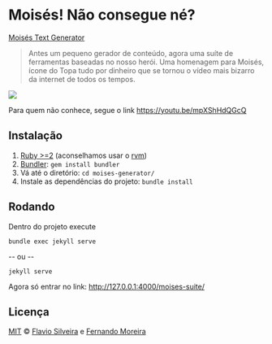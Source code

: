 # Moisés! Não consegue né?

[Moisés Text Generator](http://flaviosilveira.com/moises-suite/)

> Antes um pequeno gerador de conteúdo, agora uma suíte de ferramentas baseadas no nosso herói. Uma homenagem para Moisés, ícone do Topa tudo por dinheiro que se tornou o vídeo mais bizarro da internet de todos os tempos.

![](moises.gif)

Para quem não conhece, segue o link https://youtu.be/mpXShHdQGcQ

## Instalação

1. [Ruby >=2](https://www.ruby-lang.org/en/downloads/) (aconselhamos usar o [rvm](https://rvm.io/))
2. [Bundler](http://bundler.io/): `gem install bundler`
3. Vá até o diretório: `cd moises-generator/`
4. Instale as dependências do projeto: `bundle install`

## Rodando

Dentro do projeto execute

`bundle exec jekyll serve`
 
-- ou --
 
`jekyll serve`

Agora só entrar no link: http://127.0.0.1:4000/moises-suite/

## Licença

[MIT](/LICENSE.md) &copy; [Flavio Silveira](https://github.com/flaviosilveira) e [Fernando Moreira](https://github.com/nandomoreirame)

